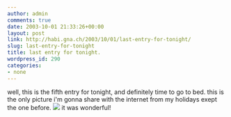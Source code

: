 ```yaml
---
author: admin
comments: true
date: 2003-10-01 21:33:26+00:00
layout: post
link: http://habi.gna.ch/2003/10/01/last-entry-for-tonight/
slug: last-entry-for-tonight
title: last entry for tonight.
wordpress_id: 290
categories:
- none
---
```


well, this is the fifth entry for tonight, and definitely time to go to bed.
this is the only picture i'm gonna share with the internet from my holidays exept the one before. 
[![](http://habi.gna.ch/blog/images/DSC02355-tm.jpg)](http://habi.gna.ch/blog/images/DSC02355.jpg)
it was wonderful!
